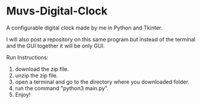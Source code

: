 # Muvs-Digital-Clock
A configurable digital clock made by me in Python and Tkinter.

I will also post a repository on this same program but instead of the terminal and the GUI together it will be only GUI.

Run Instructions:
1. download the zip file.
2. unzip the zip file.
3. open a terminal and go to the directory where you downloaded folder.
4. run the command "python3 main.py".
5. Enjoy!
